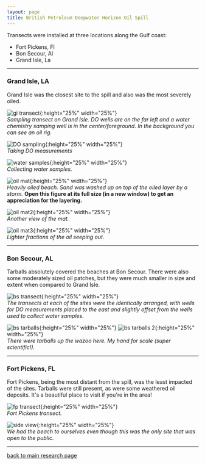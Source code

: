 ```yaml
---
layout: page
title: British Petroleum Deepwater Horizon Oil Spill
---
```

Transects were installed at three locations along the Gulf coast:  
* Fort Pickens, Fl  
* Bon Secour, Al  
* Grand Isle, La  

___  

### Grand Isle, LA  
Grand Isle was the closest site to the spill and also was the most severely oiled. 

![gi transect](/assets/BPDHOS/576.JPG){:height="25%" width="25%"}  
*Sampling transect on Grand Isle. DO wells are on the far left and a water chemistry samping well is in the center/foreground. In the background you can see an oil rig.*

![DO sampling](/assets/BPDHOS/602.JPG){:height="25%" width="25%"}  
*Taking DO measurements*

![water samples](/assets/BPDHOS/606.JPG){:height="25%" width="25%"}  
*Collecting water samples.*

![oil mat](/assets/BPDHOS/661.JPG){:height="25%" width="25%"}  
*Heavily oiled beach. Sand was washed up on top of the oiled layer by a storm.* **Open this figure at its full size (in a new window) to get an appreciation for the layering.**  

![oil mat2](/assets/BPDHOS/664.JPG){:height="25%" width="25%"}  
*Another view of the mat.*  

![oil mat3](/assets/BPDHOS/664.JPG){:height="25%" width="25%"}  
*Lighter fractions of the oil seeping out.*  

___  

### Bon Secour, AL  
Tarballs absolutely covered the beaches at Bon Secour. There were also some moderately sized oil patches, but they were much smaller in size and extent when compared to Grand Isle. 

![bs transect](/assets/BPDHOS/692.JPG){:height="25%" width="25%"}  
*The transects at each of the sites were the identically arranged, with wells for DO measurements placed to the east and slightly offset from the wells used to collect water samples.*

![bs tarballs](/assets/BPDHOS/694.JPG){:height="25%" width="25%"} ![bs tarballs 2](/assets/BPDHOS/695.JPG){:height="25%" width="25%"}  
*There were tarballs up the wazoo here. My hand for scale (super scientific!).*

___  

### Fort Pickens, FL  
Fort Pickens, being the most distant from the spill, was the least impacted of the sites. Tarballs were still present, as were some weathered oil deposits. It's a beautiful place to visit if you're in the area!  

![fp transect](/assets/BPDHOS/726.JPG){:height="25%" width="25%"}  
*Fort Pickens transect.*

![side view](/assets/BPDHOS/732.JPG){:height="25%" width="25%"}  
*We had the beach to ourselves even though this was the only site that was open to the public.*   


___  
[back to main research page](../1-research.md)  